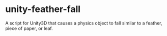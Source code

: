 # unity-feather-fall
A script for Unity3D that causes a physics object to fall similar to a feather, piece of paper, or leaf.
